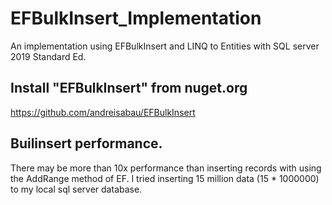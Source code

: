 # EFBulkInsert_Implementation
An implementation using EFBulkInsert and LINQ to Entities with SQL server 2019 Standard Ed.

## Install "EFBulkInsert" from nuget.org
https://github.com/andreisabau/EFBulkInsert

## Builinsert performance.
There may be more than 10x performance than inserting records with using the AddRange method of EF.
I tried inserting 15 million data (15 * 1000000) to my local sql server database.
